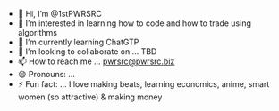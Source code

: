 - 👋 Hi, I’m @1stPWRSRC
- 👀 I’m interested in learning how to code and how to trade using algorithms 
- 🌱 I’m currently learning ChatGTP
- 💞️ I’m looking to collaborate on ... TBD
- 📫 How to reach me ... pwrsrc@pwrsrc.biz 
- 😄 Pronouns: ... 
- ⚡ Fun fact: ... I love making beats, learning economics, anime, smart women (so attractive) & making money

<!---
1stPWRSRC/1stPWRSRC is a ✨ special ✨ repository because its `README.md` (this file) appears on your GitHub profile.
You can click the Preview link to take a look at your changes.
--->
